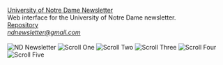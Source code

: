 [University of Notre Dame Newsletter](https://ndnewsletter.github.io)<br>
Web interface for the University of Notre Dame newsletter.<br>
[Repository](https://github.com/ndnewsletter/ndnewsletter.github.io)<br>
<i>ndnewsletter@gmail.com</i><br>
<br>
![ND Newsletter](https://i.imgur.com/3ccAvAT.jpg)
![Scroll One](https://i.imgur.com/2AGXYSk.jpg)
![Scroll Two](https://i.imgur.com/hf4jOl2.jpg)
![Scroll Three](https://i.imgur.com/dFxxWZm.jpg)
![Scroll Four](https://i.imgur.com/XLp5teq.jpg)
![Scroll Five](https://i.imgur.com/pQREwhu.jpg)
